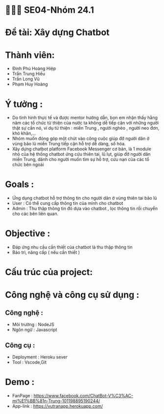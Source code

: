 # 👨‍👦‍👦 SE04-Nhóm 24.1
# Đề tài: Xây dựng Chatbot
  
# Thành viên:
  - Đinh Phú Hoàng Hiệp  
  - Trần Trung Hiếu  
  - Trần Long Vũ 
  - Phạm Huy Hoàng
  
# Ý tưởng :
  - Do tình hình thực tế và được mentor hướng dẫn, bọn em nhận thấy hằng năm các tổ chức từ thiện của nước ta không dễ tiếp cận với những người thật sự cần nó, ví dụ từ thiện : miền Trung , người nghèo , người neo đơn, khó khăn,...
  - Nhóm muốn đóng góp một chút vào công cuộc giúp đỡ người dân ở vùng bão lũ miền Trung tiếp cận hỗ trợ dễ dàng, số hóa.
  - Xây dựng chatbot platform Facebook Messenger cơ bản, là 1 module nhỏ của hệ thống chatbot ứng cứu thiên tai, lũ lụt, giúp đỡ người 
  dân miền Trung, dành cho người muốn tìm sự hỗ trợ, cứu nạn của các tổ chức bên ngoài
  
# Goals :
  - Ứng dụng chatbot hỗ trợ thông tin cho người dân ở vùng thiên tai bão lũ
  - User : Có thể cung cấp thông tin của mình cho chatbot
  - Admin : Thu thập thông tin đó dựa vào chatbot , lọc thông tin rồi chuyển cho các bên liên quan.
# Objective :
  - Đáp ứng nhu cầu cần thiết của chatbot là thu thập thông tin
  - Bảo trì, nâng cấp ( nếu cần thiết )
  
# Cấu trúc của project:
  
  
# Công nghệ và công cụ sử dụng :
 ## Công nghệ :
  - Môi trường : NodeJS
  - Ngôn ngữ : Javascript
 ## Công cụ :
  - Deployment : Heroku sever
  - Tool : Vscode,Git
# Demo :
  - FanPage : https://www.facebook.com/ChatBot-V%C3%AC-mi%E1%BB%81n-Trung-101198895190244/
  - App-link : https://vutranapp.herokuapp.com/



